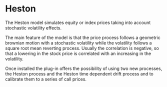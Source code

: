 Heston
============

The Heston model simulates equity or index prices taking into account stochastic volatility effects.

The main feature of the model is that the price process follows a geometric brownian motion with a stochastic volatility while the volatility follows a square root mean reverting process.
Usually the correlation is negative, so that a lowering in the stock price is correlated with an increasing in the volatility.

Once installed the plug-in offers the possibility of using two new processes, the Heston process and the Heston time dependent drift process and to calibrate them to a series of call prices.
